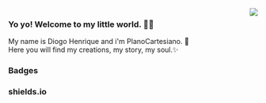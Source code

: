 <img align = "right" width = "X" height="Y" src="link">

### Yo yo! Welcome to my little world. 👋:blush:
My name is Diogo Henrique and i'm PlanoCartesiano. :triangular_ruler:
</br>
Here you will find my creations, my story, my soul.✨
</br>

### Badges

### shields.io

<!--
**PlanoCartesiano/PlanoCartesiano** is a ✨ _special_ ✨ repository because its `README.md` (this file) appears on your GitHub profile.

Here are some ideas to get you started:

- 🔭 I’m currently working on ...
- 🌱 I’m currently learning ...
- 👯 I’m looking to collaborate on ...
- 🤔 I’m looking for help with ...
- 💬 Ask me about ...
- 📫 How to reach me: ...
- 😄 Pronouns: ...
- ⚡ Fun fact: ...
-->
